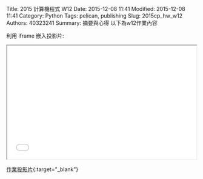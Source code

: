 Title: 2015 計算機程式 W12
Date: 2015-12-08 11:41
Modified: 2015-12-08 11:41
Category: Python
Tags: pelican, publishing
Slug: 2015cp_hw_w12
Authors: 40323241
Summary: 摘要與心得
以下為w12作業內容

利用 iframe 嵌入投影片:

<iframe src="simplest12.html" width="500" height="300"></iframe>

[作業投影片](simplest12.html){:target="_blank"}

